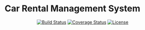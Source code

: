 # Car Rental Management System

<p align="center">
  <a href="https://travis-ci.org/github/darwin1224/car-rental-ms"><img src="https://travis-ci.org/darwin1224/car-rental-ms.svg?branch=master" alt="Build Status"></a>
  <a href="https://codecov.io/gh/darwin1224/car-rental-ms"><img src="http://img.shields.io/codecov/c/github/darwin1224/car-rental-ms/master.svg?sanitize=true" alt="Coverage Status"></a>
  <a href="https://opensource.org/licenses/MIT"><img src="https://img.shields.io/badge/License-MIT-green.svg" alt="License"></a>
</p>
